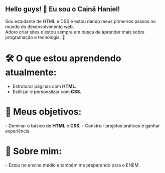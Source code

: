 ## Hello guys! 👋 Eu sou o Cainã Haniel!
Sou estudante de HTML e CSS e estou dando meus primeiros passos no mundo do desenvolvimento web. <br>
Adoro criar sites e estou sempre em busca de aprender mais sobre programação e tecnologia. 🚀


<h1>🛠️ O que estou aprendendo atualmente:</h1>

- Estruturar páginas com **HTML.**
- Estilizar e personalizar com **CSS.**
<h1>🎯 Meus objetivos:</h1>
- Dominar o básico de <strong>HTML</strong> e <strong>CSS</strong>.
- Construir projetos práticos e ganhar experiência.
<h1>🌱 Sobre mim:</h1>
- Estou no ensino médio e também me preparando para o ENEM.
